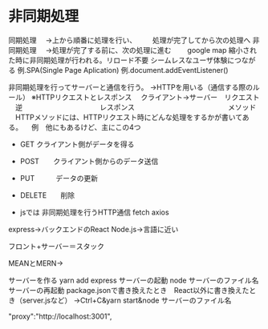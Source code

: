 # 非同期処理
 同期処理
　→上から順番に処理を行い、
　　処理が完了してから次の処理へ
非同期処理
　→処理が完了する前に、次の処理に進む
　　google map 縮小された時に非同期処理が行われる。リロード不要
    シームレスなユーザ体験につながる
    例.SPA(Single Page Aplication)
    例.document.addEventListener() 

非同期処理を行ってサーバーと通信を行う。
→HTTPを用いる（通信する際のルール）
※HTTPリクエストとレスポンス
　クライアント→サーバー　リクエスト
　逆　　　　　　　　　　　レスポンス
　　　　　　　　　　　　　メソッド
　HTTPメソッドには、HTTPリクエスト時にどんな処理をするかが書いてある。
　例　他にもあるけど、主にこの4つ
  - GET    クライアント側がデータを得る
  - POST　　クライアント側からのデータ送信
  - PUT　　　データの更新
  - DELETE　　削除

- jsでは
非同期処理を行うHTTP通信
fetch
axios

express→バックエンドのReact
Node.js→言語に近い

フロント+サーバー＝スタック

MEANとMERN→

サーバーを作る
yarn add express
サーバーの起動
node サーバーのファイル名
サーバーの再起動
package.jsonで書き換えたとき　React以外に書き換えたとき（server.jsなど）
→Ctrl+C&yarn start&node  サーバーのファイル名


"proxy":"http://localhost:3001",